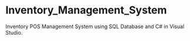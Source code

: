 # Inventory_Management_System
Inventory POS Management System using SQL Database and C# in Visual Studio.
